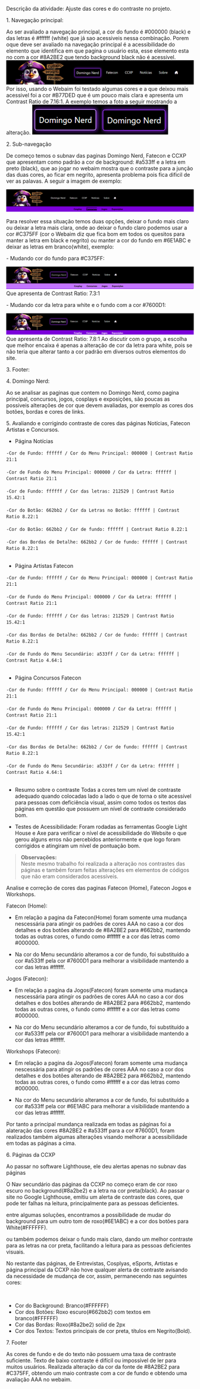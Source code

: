 Descrição da atividade: Ajuste das cores e do contraste no projeto.
<p> 1. Navegação principal: </p>
Ao ser avaliado a navegação principal, a cor do fundo é #000000 (black) e das letras é #ffffff (white) que já sao acessiveis nessa combinação. Porem oque deve ser avaliado na navegação principal é a acessibilidade do elemento que identifica em que pagina o usuário esta, esse elemento esta no com a cor #8A2BE2 que tendo background black não é acessivel.
<img src="imagem/nav-principal.png">
Por isso, usando o Webaim foi testado algumas cores e a que deixou mais acessivel foi a cor #B77DED que é um pouco mais clara e apresenta um Contrast Ratio de 7.16:1. A exemplo temos a foto a seguir mostrando a alteração.
<img src="imagem/borda.png">

<p> 2. Sub-navegação</p>
<p>De começo temos o subnav das paginas Domingo Nerd, Fatecon e CCXP que apresentam como padrão a cor de background: #a533ff e a letra em preto (black), que ao jogar no webaim mostra que o contraste para a junção das duas cores, ao ficar em negrito, apresenta problema pois fica dificil de ver as palavas. A seguir a imagem de exemplo:</p>
<img src="imagem/sub-nav-dn.png">
<p>Para resolver essa situação temos duas opções, deixar o fundo mais claro ou deixar a letra mais clara, onde ao deixar o fundo claro podemos usar a cor #C375FF (cor o Webaim diz que fica bom em todos os quesitos para manter a letra em black e negrito) ou manter a cor do fundo em #6E1ABC e deixar as letras em branco(white), exemplo:</p>
<p>- Mudando cor do fundo para #C375FF:</p>
<img src="imagem/sub-nav-dn2.png">
Que apresenta de Contrast Ratio: 7.3:1

<p>- Mudando cor da letra para white e o fundo com a cor #7600D1:</p>
<img src="imagem/sub-nav-dn3.png">
Que apresenta de Contrast Ratio: 7.8:1
Ao discutir com o grupo, a escolha que melhor encaixa é apenas a alteração de cor da letra para white, pois se não teria que alterar tanto a cor padrão em diversos outros elementos do site.

<p> 3. Footer:</p>

<p> 4. Domingo Nerd:</p>
Ao se analisar as paginas que contem no Domingo Nerd, como pagina principal, concursos, jogos, cosplays e exposições, são poucas as possiveis alterações de cor que devem avaliadas, por exemplo as cores dos botões, bordas e cores de links. 

<p> 5. Avaliando e corrigindo contraste de cores das páginas Notícias, Fatecon Artistas e Concursos.</p>

- Página Notícias

`-Cor de Fundo: ffffff / Cor do Menu Principal: 000000 | Contrast Ratio 21:1` <br><br>
`-Cor de Fundo do Menu Principal: 000000 / Cor da Letra: ffffff | Contrast Ratio 21:1` <br><br>
`-Cor de Fundo: ffffff / Cor das letras: 212529 | Contrast Ratio 15.42:1` <br><br>
``-Cor do Botão: 662bb2 / Cor da Letras no Botão: ffffff | Contrast Ratio 8.22:1`` <br><br>
``-Cor do Botão: 662bb2 / Cor de fundo: ffffff | Contrast Ratio 8.22:1`` <br><br>
``-Cor das Bordas de Detalhe: 662bb2 / Cor de fundo: ffffff | Contrast Ratio 8.22:1`` <br><br>

- Página Artistas Fatecon

``-Cor de Fundo: ffffff / Cor do Menu Principal: 000000 | Contrast Ratio 21:1`` <br><br>
``-Cor de Fundo do Menu Principal: 000000 / Cor da Letra: ffffff | Contrast Ratio 21:1`` <br><br>
``-Cor de Fundo: ffffff / Cor das letras: 212529 | Contrast Ratio 15.42:1`` <br><br>
``-Cor das Bordas de Detalhe: 662bb2 / Cor de fundo: ffffff | Contrast Ratio 8.22:1`` <br><br>
``-Cor de Fundo do Menu Secundário: a533ff / Cor da Letra: ffffff | Contrast Ratio 4.64:1`` <br><br>

- Página Concursos Fatecon

``-Cor de Fundo: ffffff / Cor do Menu Principal: 000000 | Contrast Ratio 21:1`` <br><br>
``-Cor de Fundo do Menu Principal: 000000 / Cor da Letra: ffffff | Contrast Ratio 21:1`` <br><br>
``-Cor de Fundo: ffffff / Cor das letras: 212529 | Contrast Ratio 15.42:1`` <br><br>
``-Cor das Bordas de Detalhe: 662bb2 / Cor de fundo: ffffff | Contrast Ratio 8.22:1`` <br><br>
``-Cor de Fundo do Menu Secundário: a533ff / Cor da Letra: ffffff | Contrast Ratio 4.64:1`` <br><br>

- Resumo sobre o contraste
Todas a cores tem um nível de contraste adequado quando colocadas lado a lado o que de torna o site acessível para pessoas com deficiência visual, assim como todos os textos das páginas em questão que possuem um nível de contraste considerado bom.

- Testes de Acessibilidade:
Foram rodadas as ferramentas Google Light House e Axe para verificar o nível de acessibilidade do Website o que gerou alguns erros não percebidos anteriormente e que logo foram corrigidos e atingiram um nível de pontuação bom.

> **Observações:**<br>
Neste mesmo trabalho foi realizada a alteração nos contrastes das páginas e também foram feitas alterações em elementos de códigos que não eram considerados acessíveis.

<p> Analise e correção de cores das paginas Fatecon (Home), Fatecon Jogos e Workshops.</p>

Fatecon (Home):

- Em relação a pagina da Fatecon(Home) foram somente uma mudança nescessária para atingir os padrões de cores AAA no caso a cor dos detalhes e dos botões alterando de #8A2BE2 para #662bb2, mantendo todas as outras cores, o fundo como #ffffff e a cor das letras como #000000.

- Na cor do Menu secundário alteramos a cor de fundo, foi substituído a cor #a533ff pela cor #7600D1 para melhorar a visibilidade mantendo a cor das letras #ffffff.

Jogos (Fatecon): 

- Em relação a pagina da Jogos(Fatecon) foram somente uma mudança nescessária para atingir os padrões de cores AAA no caso a cor dos detalhes e dos botões alterando de #8A2BE2 para #662bb2, mantendo todas as outras cores, o fundo como #ffffff e a cor das letras como #000000.

- Na cor do Menu secundário alteramos a cor de fundo, foi substituído a cor #a533ff pela cor #7600D1 para melhorar a visibilidade mantendo a cor das letras #ffffff.

Workshops (Fatecon): 

- Em relação a pagina da Jogos(Fatecon) foram somente uma mudança nescessária para atingir os padrões de cores AAA no caso a cor dos detalhes e dos botões alterando de #8A2BE2 para #662bb2, mantendo todas as outras cores, o fundo como #ffffff e a cor das letras como #000000.

- Na cor do Menu secundário alteramos a cor de fundo, foi substituído a cor #a533ff pela cor #6E1ABC para melhorar a visibilidade mantendo a cor das letras #ffffff.

Por tanto a principal mundança realizada em todas as páginas foi a alateração das cores #8A2BE2 e #a533ff para a cor #7600D1, foram realizados também algumas alterações visando melhorar a acessibilidade em todas as páginas a cima.


<p> 6. Páginas da CCXP</p>
<p>Ao passar no software Lighthouse, ele deu alertas apenas no subnav das páginas</p>
<p>O Nav secundário das páginas da CCXP no começo eram de cor roxo escuro no background(#8a2be2) e a letra na cor preta(black). Ao passar o site no Google Lighthouse, emitiu um alerta de contraste das cores, que pode ter falhas na leitura, principalmente para as pessoas deficientes.</p>
<p>entre algumas soluções, encontramos a possibilidade de mudar do background para um outro tom de roxo(#6E1ABC) e a cor dos botões para White(#FFFFFF).</p>
<p>ou também podemos deixar o fundo mais claro, dando um melhor contraste para as letras na cor preta, facilitando a leitura para as pessoas deficientes visuais.</p>
<p>No restante das páginas, de Entrevistas, Cosplyas, eSports, Artistas e página principal da CCXP não hove qualquer alerta de contraste avisando da necessidade de mudança de cor, assim, permanecendo nas seguintes cores:</p><br>
<ul>
  <li>Cor do Background: Branco(#FFFFFF)</li>
  <li>Cor dos Botões: Roxo escuro(#662bb2) com textos em branco(#FFFFFF)</li>
  <li>Cor das Bordas: Roxo(#8a2be2) solid de 2px</li>
  <li>Cor dos Textos: Textos principais  de cor preta, títulos em Negrito(Bold).</li>
</ul>

<p>7. Footer</p>
<p>As cores de fundo e de do texto não possuem uma taxa de contraste suficiente. Texto de baixo contraste é difícil ou impossível de ler para muitos usuários. 
Realizada alteração da cor da fonte de #8A2BE2 para #C375FF, obtendo um maio contraste com a cor de fundo e obtendo uma avaliação AAA no webaim.</p>
